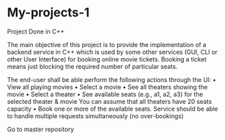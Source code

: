 # My-projects-1

Project Done in C++
  
  The main objective of this project is to provide the implementation of a backend service in C++ which is used by some other services (GUI, CLI or other User Interface) for booking online movie tickets. Booking a ticket means just blocking the required number of particular seats.

The end-user shall be able perform the following actions through the UI: • View all playing movies • Select a movie • See all theaters showing the movie • Select a theater • See available seats (e.g., a1, a2, a3) for the selected theater & movie You can assume that all theaters have 20 seats capacity • Book one or more of the available seats. Service should be able to handle multiple requests simultaneously (no over-bookings)

Go to master repository
